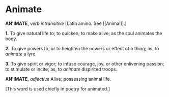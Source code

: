 # Animate

**AN'IMATE**, _verb intransitive_ \[Latin amino. See [[Animal]].\]

**1.** To give natural life to; to quicken; to make alive; as the soul animates the body.

**2.** To give powers to, or to heighten the powers or effect of a thing; as, to _animate_ a lyre.

**3.** To give spirit or vigor; to infuse courage, joy, or other enlivening passion; to stimulate or incite; as, to _animate_ dispirited troops.

**AN'IMATE**, _adjective_ Alive; possessing animal life.

\[This word is used chiefly in poetry for animated.\]